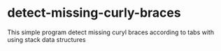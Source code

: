 # detect-missing-curly-braces
This simple program detect missing curyl braces according to tabs with using stack data structures
